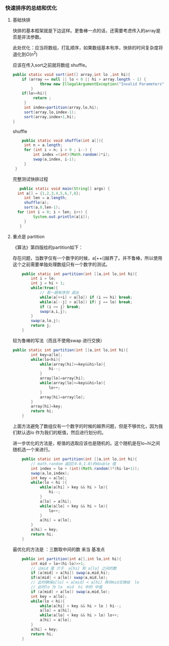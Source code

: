 ### 快速排序的总结和优化

1. 基础快排

   快排的基本框架就是下边这样。更鲁棒一点的话，还需要考虑传入的array是否是非法参数。

   此处优化：应当将数组，打乱顺序，如果数组基本有序，快排的时间复杂度将退化到$O(n^2 )$

   应该在传入sort之前就将数组 shuffle。

   ```java
   public static void sort(int[] array,int lo ,int hi){
       if (array == null || lo < 0 || hi > array.length - 1) {
               throw new IllegalArgumentException("Invalid Parameters");
           }
       if(lo>=hi){
            return ;
        }
        int index=partition(array,lo,hi);
        sort(array,lo,index-1);
        sort(array,index+1,hi); 
   }
   ```
   shuffle
   ```java
       public static void shuffle(int a[]){
        int n = a.length;
        for (int i = n; i > 0 ; i--) {
            int index =(int)(Math.random()*i);
            swap(a,index, i-1);
        }
    }
   ```
   完整测试快排过程
   ```java
      public static void main(String[] args) {
     int a[] = {1,2,3,4,5,6,7,8};
        int len = a.length;
        shuffle(a);
        sort(a,0,len-1);
     for (int i = 0; i < len; i++) {
            System.out.println(a[i]);
        }
      }
   ```
   
2. 重点是 partition

   《算法》第四版给的partition如下：

   ​			存在问题，当数字仅有一个数字的时候，a[++i]越界了。并不鲁棒，所以使用这个之前需要单独处理数组只有一个数字的测试。

   ```java
       public static int partition(int []a,int lo,int hi){
           int i = lo;
           int j = hi + 1;
           while(true){
               // 若一趟有序则 退出
               while(a[++i] < a[lo]) if (i == hi) break;
               while(a[--j] > a[lo]) if( j == lo) break;
               if (i >= j) break;
               swap(a,i,j);
           }
           swap(a,lo,j);
           return j;
       }
   ```

   较为鲁棒的写法（而且不使用swap 进行交换）

   ```java
   public static int partition(int []a,int lo,int hi){
           int key=a[lo];
           while(lo<hi){
               while(array[hi]>=key&&hi>lo){
                   hi--;
               }
               array[lo]=array[hi];
               while(array[lo]<=key&&hi>lo){
                   lo++;
               }
               array[hi]=array[lo];
           }
           array[hi]=key;
           return hi;
       }
   ```

   上面方法避免了数组仅有一个数字的时候的越界问题，但是不够优化，因为我们默认选lo 作为我们的枢值，然后进行划分的。

   进一步优化的方法是，枢值的选取应该也是随机的。这个随机是在lo~hi之间随机选一个来进行。

   ```java
       public static int partition(int []a,int lo,int hi){
           // math.random 返回[0.0,1.0)的double 值
           int index = lo + (int)(Math.random()*(hi-lo+1));
           swap(a,lo,index);
           int key = a[lo];
           while(lo < hi ){
               while(a[hi] > key && hi > lo){
                   hi--;
               }
               a[lo] = a[hi];
               while(a[lo] < key && hi > lo){
                   lo++;
               }
               a[hi] = a[lo];
           }
           a[hi] = key;
           return hi;
       }
   ```

   最优化的方法是 ：三数取中间的数 来当 基准点

   ```java
       public int partition(int a[],int lo,int hi){
           int mid = lo+(hi-lo)>>1;
           // 让mid 是 介于  a[hi] 和 a[lo] 之间的数
           if (a[mid] > a[hi]) swap(a,mid,hi);
           if(a[mid] < a[lo]) swap(a,mid,lo);
           // 此时确保a[lo] < a[mid] < a[hi] 再将mid交换给  lo 
           // 此时lo 为 lo  mid  hi 中的 中值
           if (a[mid] > a[lo]) swap(a,mid,lo);
           int key = a[lo];
           while(lo < hi){
               while(a[hi] > key && hi > lo ) hi--;
               a[lo] = a[hi];
               while(a[lo] < key && hi > lo) lo++;
               a[hi] = a[lo];
           }
           a[hi] = key;
           return hi;
       }
   ```

   

